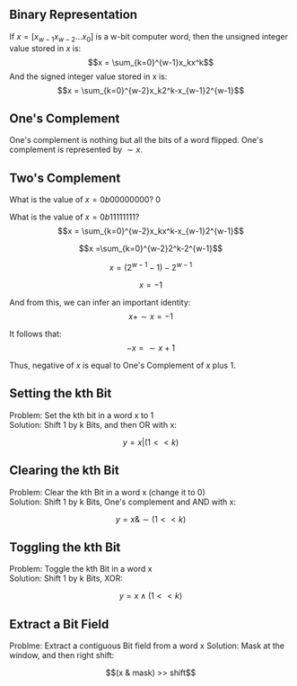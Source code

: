 ## Binary Representation
If $x = [x_{w-1}x_{w-2}...x_0]$ is a w-bit computer word, then the unsigned integer value stored in $x$ is: 
$$x = \sum_{k=0}^{w-1}x_kx^k$$
And the signed integer value stored in x is: 
$$x = \sum_{k=0}^{w-2}x_k2^k-x_{w-1}2^{w-1}$$

## One's Complement
One's complement is nothing but all the bits of a word flipped. One's complement is represented by $\sim x$. 

## Two's Complement
What is the value of $x = 0b00000000$? $0$

What is the value of $x = 0b11111111$? 
$$x = \sum_{k=0}^{w-2}x_kx^k-x_{w-1}2^{w-1}$$

$$x =\sum_{k=0}^{w-2}2^k-2^{w-1}$$

$$x = (2^{w-1} - 1 ) - 2^{w-1} $$

$$x = -1$$

And from this, we can infer an important identity: 
$$x + \sim x = -1$$

It follows that: 
$$ -x = \sim x +1$$

Thus, negative of $x$ is equal to One's Complement of $x$ plus $1$. 

## Setting the kth Bit
Problem: Set the kth bit in a word x to 1 \
Solution: Shift 1 by k Bits, and then OR with x:

$$ y = x | (1 << k) $$


## Clearing the kth Bit
Problem: Clear the kth Bit in a word x (change it to 0) \
Solution: Shift 1 by k Bits, One's complement and AND with x:

$$ y = x  \&  \sim (1 << k) $$

## Toggling the kth Bit
Problem: Toggle the kth Bit in a word x \
Solution: Shift 1 by k Bits, XOR: 

$$ y = x \wedge (1 << k) $$

## Extract a Bit Field
Problme: Extract a contiguous Bit field from a word x
Solution: Mask at the window, and then right shift:

$$(x  &  mask) >> shift$$

